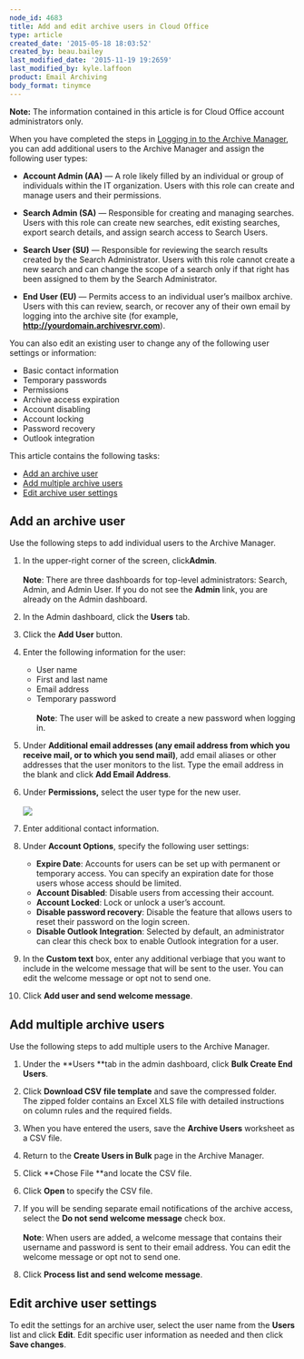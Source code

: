 ```yaml
---
node_id: 4683
title: Add and edit archive users in Cloud Office
type: article
created_date: '2015-05-18 18:03:52'
created_by: beau.bailey
last_modified_date: '2015-11-19 19:2659'
last_modified_by: kyle.laffoon
product: Email Archiving
body_format: tinymce
---
```


**Note:** The information contained in this article is for Cloud Office
account administrators only.

When you have completed the steps in [Logging in to the Archive
Manager](https://rackspace.com/knowledge_center/article/logging-in-to-archive-manager),
you can add additional users to the Archive Manager and assign the
following user types:

-   **Account Admin (AA)** &mdash; A role likely filled by an individual or
    group of individuals within the IT organization. Users with this
    role can create and manage users and their permissions.<br>
      
-   **Search Admin (SA)** &mdash; Responsible for creating and managing
    searches. Users with this role can create new searches, edit
    existing searches, export search details, and assign search access
    to Search Users.<br>
      
-   **Search User (SU)** &mdash; Responsible for reviewing the search results
    created by the Search Administrator. Users with this role cannot
    create a new search and can change the scope of a search only if
    that right has been assigned to them by the Search Administrator.<br>
      
-   **End User (EU)** &mdash; Permits access to an individual user&rsquo;s mailbox
    archive. Users with this can review, search, or recover any of their
    own email by logging into the archive site (for example,
    **http://yourdomain.archivesrvr.com**).

You can also edit an existing user to change any of the following user
settings or information:

-   Basic contact information
-   Temporary passwords
-   Permissions
-   Archive access expiration
-   Account disabling
-   Account locking
-   Password recovery
-   Outlook integration

This article contains the following tasks:

-   [Add an archive user](#addOneuser)
-   [Add multiple archive users](#addMultipleusers)
-   [Edit archive user settings](#editUsersettings)

Add an archive user
-------------------

Use the following steps to add individual users to the Archive Manager.

1.  In the upper-right corner of the screen, click**Admin**.<br>
     <br>
     **Note**: There are three dashboards for top-level
    administrators: Search, Admin, and Admin User. If you do not see
    the **Admin** link, you are already on the Admin dashboard.<br>
      
2.  In the Admin dashboard, click the **Users** tab.<br>
      
3.  Click the **Add User** button.<br>
      
4.  Enter the following information for the user:
    -   User name
    -   First and last name
    -   Email address
    -   Temporary password<br>
         <br>
         **Note**: The user will be asked to create a new password when
        logging in.<br>
          

5.  Under **Additional email addresses (any email address from which you
    receive mail, or to which you send mail)**, add email aliases or
    other addresses that the user monitors to the list. Type the email
    address in the blank and click **Add Email Address**.<br>
      
6.  Under **Permissions,** select the user type for the new user.<br>
     <br>
     ![](/knowledge_center/sites/default/files/field/image/4683.1.png)<br>
      
7.  Enter additional contact information.<br>
      
8.  Under **Account Options**, specify the following user settings:
    -   **Expire Date**: Accounts for users can be set up with permanent
        or temporary access. You can specify an expiration date for
        those users whose access should be limited.
    -   **Account Disabled**: Disable users from accessing their
        account.
    -   **Account Locked**: Lock or unlock a user&rsquo;s account.
    -   **Disable password recovery**: Disable the feature that allows
        users to reset their password on the login screen.
    -   **Disable Outlook Integration**: Selected by default, an
        administrator can clear this check box to enable Outlook
        integration for a user.<br>
          

9.  In the **Custom text** box, enter any additional verbiage that you
    want to include in the welcome message that will be sent to the
    user. You can edit the welcome message or opt not to send one.<br>
      
10. Click **Add user and send welcome message**.

Add multiple archive users
--------------------------

Use the following steps to add multiple users to the Archive Manager.

1.  Under the **Users **tab in the admin dashboard, click **Bulk Create
    End Users**.<br>
      
2.  Click **Download CSV file template** and save the compressed
    folder.<br>
     The zipped folder contains an Excel XLS file with detailed
    instructions on column rules and the required fields.<br>
      
3.  When you have entered the users, save the **Archive Users**
    worksheet as a CSV file.<br>
      
4.  Return to the **Create Users in Bulk** page in the Archive Manager.<br>
      
5.  Click **Chose File **and locate the CSV file.<br>
      
6.  Click **Open** to specify the CSV file.<br>
      
7.  If you will be sending separate email notifications of the archive
    access, select the **Do not send welcome message** check box.<br>
     <br>
     **Note**: When users are added, a welcome message that contains
    their username and password is sent to their email address. You can
    edit the welcome message or opt not to send one.<br>
      
8.  Click **Process list and send welcome message**.<br>
      

Edit archive user settings
--------------------------

To edit the settings for an archive user, select the user name from
the **Users** list and click **Edit**. Edit specific user information as
needed and then click **Save changes**.

